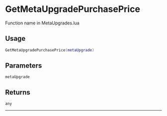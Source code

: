 # GetMetaUpgradePurchasePrice
Function name in MetaUpgrades.lua
## Usage
```lua
GetMetaUpgradePurchasePrice(metaUpgrade)
```
## Parameters
`metaUpgrade`
## Returns
`any`

---